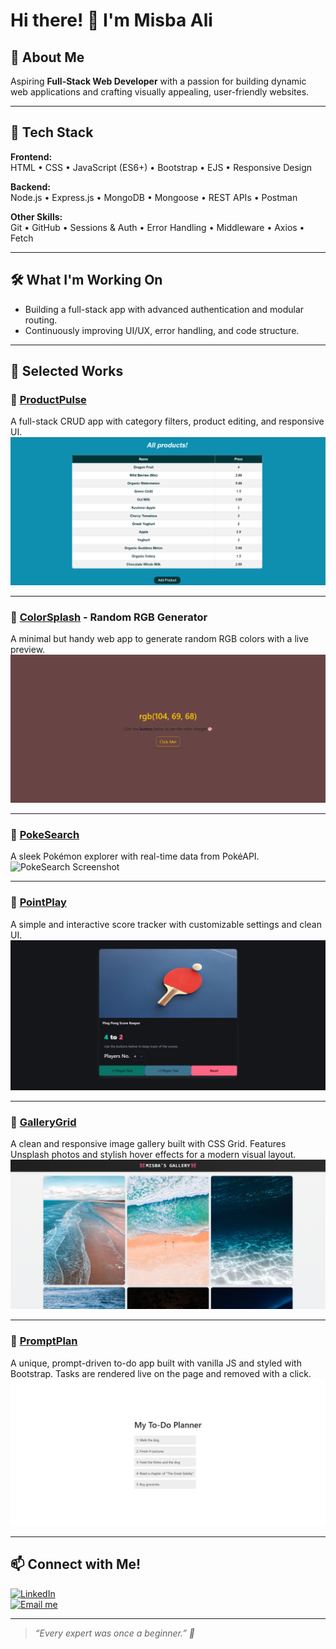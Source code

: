 # Hi there! 👋 I'm Misba Ali 

## 🌱 About Me
Aspiring **Full-Stack Web Developer** with a passion for building dynamic web applications and crafting visually appealing, user-friendly websites.

---

## 🚀 Tech Stack
**Frontend:**  
HTML • CSS • JavaScript (ES6+) • Bootstrap • EJS • Responsive Design

**Backend:**  
Node.js • Express.js • MongoDB • Mongoose • REST APIs • Postman

**Other Skills:**  
Git • GitHub • Sessions & Auth • Error Handling • Middleware • Axios • Fetch

---

## 🛠️ What I'm Working On
- Building a full-stack app with advanced authentication and modular routing.
- Continuously improving UI/UX, error handling, and code structure. 

---

## 📌 Selected Works
### 🛒 [ProductPulse](https://github.com/Misba0019/ProductPulse.git)  
A full-stack CRUD app with category filters, product editing, and responsive UI. 
![ProductPulse Screenshot](https://github.com/Misba0019/ProductPulse/blob/main/assets/all-products.png)

---

### 🌈 [ColorSplash](https://github.com/Misba0019/ColorSplash.git) - Random RGB Generator
A minimal but handy web app to generate random RGB colors with a live preview.  
![ColorSplash Screenshot](https://github.com/Misba0019/ColorSplash/blob/main/assets/ColorSplash-preview.png)

---

### 🧢 [PokeSearch](https://github.com/Misba0019/PokeSearch.git)  
A sleek Pokémon explorer with real-time data from PokéAPI.  
![PokeSearch Screenshot](https://github.com/Misba0019/PokeSearch/blob/main/assets/site-top.png)

---

### 🏓 [PointPlay](https://github.com/Misba0019/PointPlay.git)  
A simple and interactive score tracker with customizable settings and clean UI.
![PointPlay Screenshot](https://github.com/Misba0019/PointPlay/blob/main/screenshot/PointPlay.png)

---

### 📸 [GalleryGrid](https://github.com/Misba0019/GalleryGrid.git)  
A clean and responsive image gallery built with CSS Grid. Features Unsplash photos and stylish hover effects for a modern visual layout.  
![GalleryGrid Screenshot](https://github.com/Misba0019/GalleryGrid/blob/main/screenshots/hero-section.png)

---

### 📝 [PromptPlan](https://github.com/Misba0019/PromptPlan.git)
A unique, prompt-driven to-do app built with vanilla JS and styled with Bootstrap. Tasks are rendered live on the page and removed with a click. 
![PromptPlan Screenshot](https://github.com/Misba0019/PromptPlan/blob/main/assets/PromptPlan-preview.png)

---

## 📫 Connect with Me!
[![LinkedIn](https://img.shields.io/badge/LinkedIn-Profile-blue?style=flat&logo=linkedin)](https://www.linkedin.com/in/misba-ali)  
[![Email me](https://img.shields.io/badge/Email-Contact-red?style=flat&logo=gmail)](mailto:misbaalikhan@gmail.com)

---

> _“Every expert was once a beginner.” 🌱_
